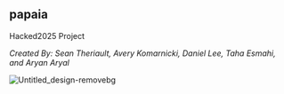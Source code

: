 ## papaia
Hacked2025 Project


_Created By: Sean Theriault, Avery Komarnicki, Daniel Lee, Taha Esmahi, and Aryan Aryal_


![Untitled_design-removebg](https://github.com/user-attachments/assets/ecf7aacf-82c5-486a-8f13-341d2c9d697d)

